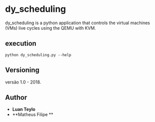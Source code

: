 # dy_scheduling


dy_scheduling is a python application that controls the virtual machines (VMs) live cycles using the QEMU with KVM. 



## execution 


`python dy_scheduling.py --help`




## Versioning

versão 1.0 - 2018.

## Author

* **Luan Teylo**  
* **Matheus Filipe **  
